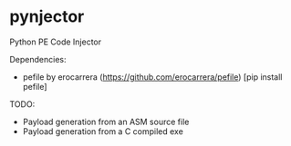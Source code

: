 # pynjector
Python PE Code Injector

Dependencies:

* pefile by erocarrera (https://github.com/erocarrera/pefile) [pip install pefile]

TODO:

* Payload generation from an ASM source file
* Payload generation from a C compiled exe
